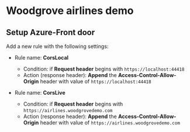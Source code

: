 # Woodgrove airlines demo

## Setup Azure-Front door

Add a new rule with the following settings:

- Rule name: **CorsLocal**
    - Condition: if **Request header** begins with `https://localhost:44418` 
    - Action (response header): **Append** the **Access-Control-Allow-Origin** header with value of `https://localhost:44418` 

- Rule name: **CorsLive**
    - Condition: if **Request header** begins with `https://airlines.woodgrovedemo.com` 
    - Action (response header): **Append** the **Access-Control-Allow-Origin** header with value of `https://airlines.woodgrovedemo.com` 
